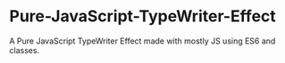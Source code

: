 # Pure-JavaScript-TypeWriter-Effect
A Pure JavaScript TypeWriter Effect made with mostly JS using ES6 and classes.
